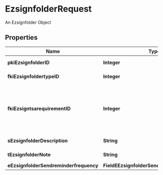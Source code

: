

# EzsignfolderRequest

An Ezsignfolder Object

## Properties

Name | Type | Description | Notes
------------ | ------------- | ------------- | -------------
**pkiEzsignfolderID** | **Integer** | The unique ID of the Ezsignfolder |  [optional]
**fkiEzsignfoldertypeID** | **Integer** | The unique ID of the Ezsignfoldertype. | 
**fkiEzsigntsarequirementID** | **Integer** | The unique ID of the Ezsigntsarequirement.  Determine if a Time Stamping Authority should add a timestamp on each of the signature. Valid values:  |Value|Description| |-|-| |1|No. TSA Timestamping will requested. This will make all signatures a lot faster since no round-trip to the TSA server will be required. Timestamping will be made using eZsign server&#39;s time.| |2|Best effort. Timestamping from a Time Stamping Authority will be requested but is not mandatory. In the very improbable case it cannot be completed, the timestamping will be made using eZsign server&#39;s time. **Additional fee applies**| |3|Mandatory. Timestamping from a Time Stamping Authority will be requested and is mandatory. In the very improbable case it cannot be completed, the signature will fail and the user will be asked to retry. **Additional fee applies**| | 
**sEzsignfolderDescription** | **String** | The description of the Ezsignfolder | 
**tEzsignfolderNote** | **String** | Note about the Ezsignfolder | 
**eEzsignfolderSendreminderfrequency** | **FieldEEzsignfolderSendreminderfrequency** |  | 



